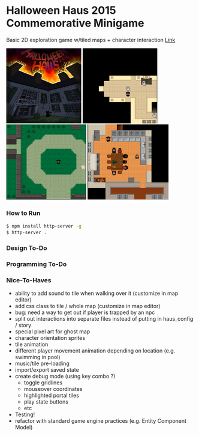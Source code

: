 # Halloween Haus 2015 Commemorative Minigame

Basic 2D exploration game w/tiled maps + character interaction <a href="https://www.sophiaceleste.com/halloween-haus" target="_blank">Link</a>

<img src="https://github.com/sophiavanvalkenburg/halloween-haus/raw/master/resources/images/start-screen.png" height="200" /> <img src="https://github.com/sophiavanvalkenburg/halloween-haus/raw/master/resources/images/screenshot01.png" height="200" /> <img src="https://github.com/sophiavanvalkenburg/halloween-haus/raw/master/resources/images/screenshot02.png" height="200" /> <img src="https://github.com/sophiavanvalkenburg/halloween-haus/raw/master/resources/images/screenshot03.png" height="200" />

### How to Run
```bash
$ npm install http-server -g
$ http-server .
```

### Design To-Do

### Programming To-Do
  
### Nice-To-Haves
- ability to add sound to tile when walking over it (customize in map editor)
- add css class to tile / whole map (customize in map editor)
- bug: need a way to get out if player is trapped by an npc
- split out interactions into separate files instead of putting in haus_config / story
- special pixel art for ghost map
- character orientation sprites
- tile animation
- different player movement animation depending on location (e.g. swimming in pool)
- music/tile pre-loading
- import/export saved state
- create debug mode (using key combo ?)
  - toggle gridlines
  - mouseover coordinates
  - highlighted portal tiles
  - play state buttons
  - etc
- Testing!
- refactor with standard game engine practices (e.g. Entity Component Model)

